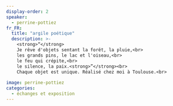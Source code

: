 ```yaml
---
display-order: 2
speaker:
  - perrine-pottiez
fr_FR:
  title: "argile poétique"
  description: >-
    <strong>“</strong>
    Je rêve d'objets sentant la forêt, la pluie,<br>
    les grands pins, le lac et l'oiseau,<br>
    le feu qui crépite,<br>
    le silence, la paix.<strong>”</strong><br>
    Chaque objet est unique. Réalisé chez moi à Toulouse.<br>
  
image: perrine-pottiez
categories:
  - échanges et exposition
---
```

